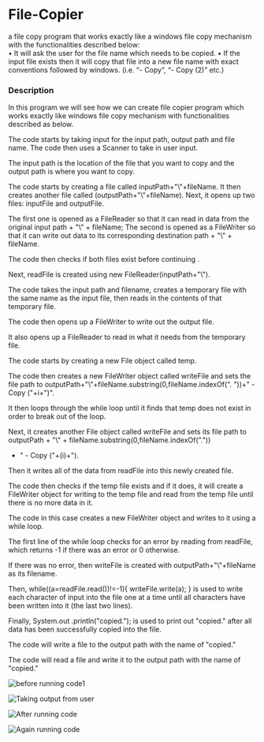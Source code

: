 # File-Copier
a file copy program that works exactly like a windows file copy mechanism with the functionalities described below:   
• It will ask the user for the file name which needs to be copied. • If the input file exists then it will copy that file into a new file name with exact conventions followed by windows. (i.e. “- Copy”, “- Copy (2)” etc.)

<h3>Description</h3>
 In this program we will see how we can create file copier program which works exactly like windows file copy mechanism with functionalities described as below.

 The code starts by taking input for the input path, output path and file name.
 The code then uses a Scanner to take in user input.

 The input path is the location of the file that you want to copy and the output path is where you want to copy.
 
 The code starts by creating a file called inputPath+"\\"+fileName.
 It then creates another file called (outputPath+"\\"+fileName).
 Next, it opens up two files: inputFile and outputFile.

 The first one is opened as a FileReader so that it can read in data from the original input path + "\\" + fileName; 
 The second is opened as a FileWriter so that it can write out data to its corresponding destination path + "\\" + fileName.
 
 The code then checks if both files exist before continuing .

 Next, readFile is created using new FileReader(inputPath+"\\").
 
 The code takes the input path and filename, creates a temporary file with the same name as the input file, then reads in the contents of that temporary file.

 The code then opens up a FileWriter to write out the output file.

 It also opens up a FileReader to read in what it needs from the temporary file.

 The code starts by creating a new File object called temp.

 The code then creates a new FileWriter object called writeFile and sets the file path to outputPath+"\\"+fileName.substring(0,fileName.indexOf(".
 "))+" - Copy ("+i+")".

 It then loops through the while loop until it finds that temp does not exist in order to break out of the loop.

 Next, it creates another File object called writeFile and sets its file path to outputPath + "\\" + fileName.substring(0,fileName.indexOf("."))
 + " - Copy ("+(i)+").

 Then it writes all of the data from readFile into this newly created file.

 The code then checks if the temp file exists and if it does, it will create a FileWriter object for writing to the temp file and read from the temp file until there is no more data in it.

 The code in this case creates a new FileWriter object and writes to it using a while loop.

 The first line of the while loop checks for an error by reading from readFile, which returns -1 if there was an error or 0 otherwise.

 If there was no error, then writeFile is created with outputPath+"\\"+fileName as its filename.

 Then, while((a=readFile.read())!=-1){ writeFile.write(a); } is used to write each character of input into the file one at a time until all characters have been  written into it (the last two lines).
                                                                                                                                                
 Finally, System.out .println("copied."); is used to print out "copied." after all data has been successfully copied into the file.

 The code will write a file to the output path with the name of "copied."

 The code will read a file and write it to the output path with the name of "copied."




![before running code1](https://user-images.githubusercontent.com/85683019/214255837-cd87a9cc-1300-4c2d-88cc-73a021259d81.png)


![Taking output from user](https://user-images.githubusercontent.com/85683019/214256080-2982debc-86c4-4c87-a6c2-90c5d24c7752.png)


![After running code](https://user-images.githubusercontent.com/85683019/214256266-a0a3aeba-e274-4aac-8baf-28a0641b7685.png)


![Again running code](https://user-images.githubusercontent.com/85683019/214256389-3d77dcf4-165c-498d-900d-a9b879a2f3ae.png)

